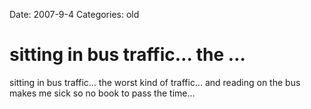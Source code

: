 Date: 2007-9-4
Categories: old

# sitting in bus traffic… the …

sitting in bus traffic... the worst kind of traffic... and reading on the bus makes me sick so no book to pass the time...
